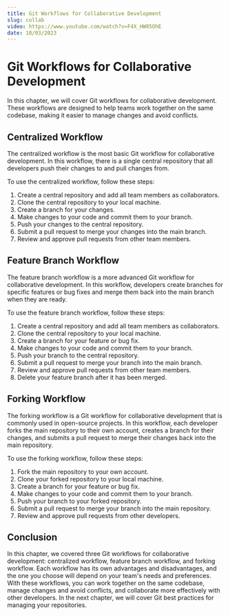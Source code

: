 ```yaml
---
title: Git Workflows for Collaborative Development
slug: collab
video: https://www.youtube.com/watch?v=F4X_HW85OhE
date: 10/03/2023
---
```


# Git Workflows for Collaborative Development

In this chapter, we will cover Git workflows for collaborative development. These workflows are designed to help teams work together on the same codebase, making it easier to manage changes and avoid conflicts.

## Centralized Workflow

The centralized workflow is the most basic Git workflow for collaborative development. In this workflow, there is a single central repository that all developers push their changes to and pull changes from.

To use the centralized workflow, follow these steps:

1. Create a central repository and add all team members as collaborators.
2. Clone the central repository to your local machine.
3. Create a branch for your changes.
4. Make changes to your code and commit them to your branch.
5. Push your changes to the central repository.
6. Submit a pull request to merge your changes into the main branch.
7. Review and approve pull requests from other team members.

## Feature Branch Workflow

The feature branch workflow is a more advanced Git workflow for collaborative development. In this workflow, developers create branches for specific features or bug fixes and merge them back into the main branch when they are ready.

To use the feature branch workflow, follow these steps:

1. Create a central repository and add all team members as collaborators.
2. Clone the central repository to your local machine.
3. Create a branch for your feature or bug fix.
4. Make changes to your code and commit them to your branch.
5. Push your branch to the central repository.
6. Submit a pull request to merge your branch into the main branch.
7. Review and approve pull requests from other team members.
8. Delete your feature branch after it has been merged.

## Forking Workflow

The forking workflow is a Git workflow for collaborative development that is commonly used in open-source projects. In this workflow, each developer forks the main repository to their own account, creates a branch for their changes, and submits a pull request to merge their changes back into the main repository.

To use the forking workflow, follow these steps:

1. Fork the main repository to your own account.
2. Clone your forked repository to your local machine.
3. Create a branch for your feature or bug fix.
4. Make changes to your code and commit them to your branch.
5. Push your branch to your forked repository.
6. Submit a pull request to merge your branch into the main repository.
7. Review and approve pull requests from other developers.

## Conclusion

In this chapter, we covered three Git workflows for collaborative development: centralized workflow, feature branch workflow, and forking workflow. Each workflow has its own advantages and disadvantages, and the one you choose will depend on your team's needs and preferences. With these workflows, you can work together on the same codebase, manage changes and avoid conflicts, and collaborate more effectively with other developers. In the next chapter, we will cover Git best practices for managing your repositories.
